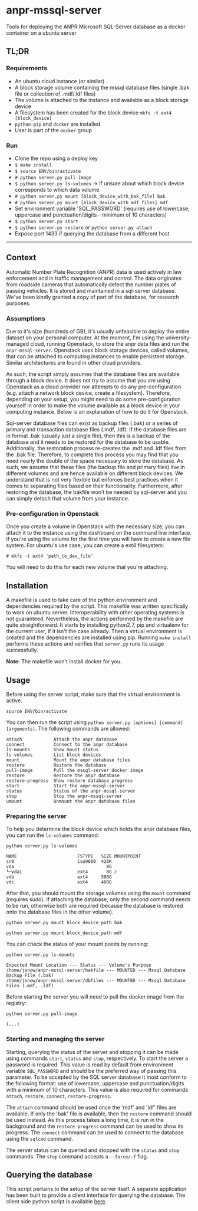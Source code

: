 # anpr-mssql-server
Tools for deploying the ANPR Microsoft SQL-Server database as a docker container on a ubuntu server

## TL;DR

### Requirements

- An ubuntu cloud instance (or similar)
- A block storage volume containing the mssql database files (single .bak file or collection of .mdf/.ldf files)
- The volume is attached to the instance and available as a block storage device
- A filesystem has been created for the block device ```mkfs -t ext4 [block_device]```
- ```python-pip``` and ```docker``` are installed
- User is part of the ```docker``` group

### Run

- Clone the repo using a deploy key
- ```$ make install```
- ```$ source ENV/bin/activate```
- ```# python server.py pull-image```
- ```$ python server.py ls-volumes``` -> if unsure about which block device corresponds to which data volume
- ```# python server.py mount [block_device_with_bak_file] bak```
- ```# python server.py mount [block_device_with_mdf_files] mdf```
- Set environment variable 'SQL_PASSWORD' (requires use of lowercase, uppercase and punctuation/digits - minimum of 10 characters)
- ```$ python server.py start```
- ```$ python server.py restore``` or ```python server.py attach```
- Expose port 1433 if querying the database from a different host

---

## Context
Automatic Number Plate Recognition (ANPR) data is used actively in law enforcement and in traffic management and control. The data originates from roadside cameras that automatically detect the number plates of passing vehicles. It is stored and maintained in a sql-server database. We've been kindly granted a copy of part of the database, for research purposes.

### Assumptions

Due to it's size (hundreds of GB), it's usually unfeasible to deploy the entire dataset on your personal computer. At the moment, I'm using the university-managed cloud, running Openstack, to store the anpr data files and run the `anpr-mssql-server`. Openstack uses block storage devices, called volumes, that can be attached to computing instances to enable persistent storage. Similar architectures are found in other cloud providers.

As such, the script simply assumes that the database files are available through a block device. It does not try to assume that you are using Openstack as a cloud provider nor attempts to do any pre-configuration (e.g. attach a network block device, create a filesystem). Therefore, depending on your setup, you might need to do some pre-configuration yourself in order to make the volume available as a block device in your computing instance. Below is an explanation of how to do it for Openstack.

Sql-server database files can exist as backup files (.bak) or a series of primary and transaction database files (.mdf, .ldf). If the database files are in format .bak (usually just a single file), then this is a backup of the database and it needs to be restored for the database to be usable. Additionally, the restoration process re-creates the .mdf and .ldf files from the .bak file. Therefore, to complete this process you may find that you need nearly the double of the space necessary to store the database. As such, we assume that these files (the backup file and primary files) live in different volumes and are hence available on different block devices. We understand that is not very flexible but enforces best practices when it comes to separating files based on their functionality. Furthermore, after restoring the database, the bakfile won't be needed by sql-server and you can simply detach that volume from your instance.

### Pre-configuration in Openstack

Once you create a volume in Openstack with the necessary size, you can attach it to the instance using the dashboard on the command line interface. If you're using the volume for the first time you will have to create a new file system. For ubuntu's use case, you can create a ext4 filesystem:

```# mkfs -t ext4 'path_to_dev_file'```

You will need to do this for each new volume that you're attaching.

## Installation

A makefile is used to take care of the python environment and dependencies required by the script. This makefile was written specifically to work on ubuntu server. Interoperability with other operating systems is not guaranteed. Nevertheless, the actions performed by the makefile are quite straightforward. It starts by installing python2.7, pip and virtualenv for the current user, if it isn't the case already. Then a virtual environment is created and the dependencies are installed using pip. Running `make install` performs these actions and verifies that `server.py` runs its usage successfully.

**Note:** The makefile won't install docker for you.

## Usage

Before using the server script, make sure that the virtual environment is active.

```source ENV/bin/activate```

You can then run the script using `python server.py [options] [command] [arguments]`. The following commands are allowed:

```
attach            Attach the anpr database
connect           Connect to the anpr database
ls-mounts         Show mount status
ls-volumes        List block devices
mount             Mount the anpr database files
restore           Restore the database
pull-image        Pull the mssql-server docker image
restore           Restore the anpr database
restore-progress  Show restore database progress
start             Start the anpr-mssql-server
status            Status of the anpr-mssql-server
stop              Stop the anpr-mssql-server
umount            Unmount the anpr database files
```

### Preparing the server

To help you determine the block device which holds the anpr database files, you can run the ```ls-volumes``` command:
```
python server.py ls-volumes

NAME                       FSTYPE   SIZE MOUNTPOINT
sr0                        iso9660  428K
vda                                   8G
└─vda1                     ext4       8G /
vdb                        ext4     500G
vdc                        ext4     400G
```

After that, you should mount the storage volumes using the ```mount``` command (requires sudo). If attaching the database, only the second command needs to be run, otherwise both are required (because the database is restored onto the database files in the other volume).
```
python server.py mount block_device_path bak

python server.py mount block_device_path mdf
```

You can check the status of your mount points by running:
```
python server.py ls-mounts

Expected Mount Location --- Status --- Volume's Purpose
/home/jsnow/anpr-mssql-server/bakfile --- MOUNTED --- Mssql Database Backup File (.bak)
/home/jsnow/anpr-mssql-server/dbfiles --- MOUNTED --- Mssql Database Files (.mdf, .ldf)
```

Before starting the server you will need to pull the docker image from the registry:
```
python server.py pull-image

(...)
```

### Starting and managing the server

Starting, querying the status of the server and stopping it can be made using commands ```start```, ```status``` and ```stop```, respectively. To start the server a password is required. This value is read by default from environment variable ```SQL_PASSWORD``` and should be the preferred way of passing this parameter. To be accepted by the SQL server database it most conform to the following format: use of lowercase, uppercase and punctuation/digits with a minimum of 10 characters. This value is also required for commands ```attach```, ```restore```, ```connect```, ```restore-progress```.

The ```attach``` command should be used once the 'mdf' and 'ldf' files are available. If only the 'bak' file is available, then the ```restore``` command should be used instead. As this process takes a long time, it is run in the background and the ```restore-progress``` command can be used to show its progress. The ```connect``` command can be used to connect to the database using the ```sqlcmd``` command.

The server status can be queried and stopped with the ```status``` and ```stop``` commands. The ```stop``` command accepts a ```--force/-f``` flag.


## Querying the database

This script pertains to the setup of the server itself. A separate application has been built to provide a client interface for querying the database. The client side python script is available [here](https://github.com/NCL-CloudComputing/anpr-mssql-client).
